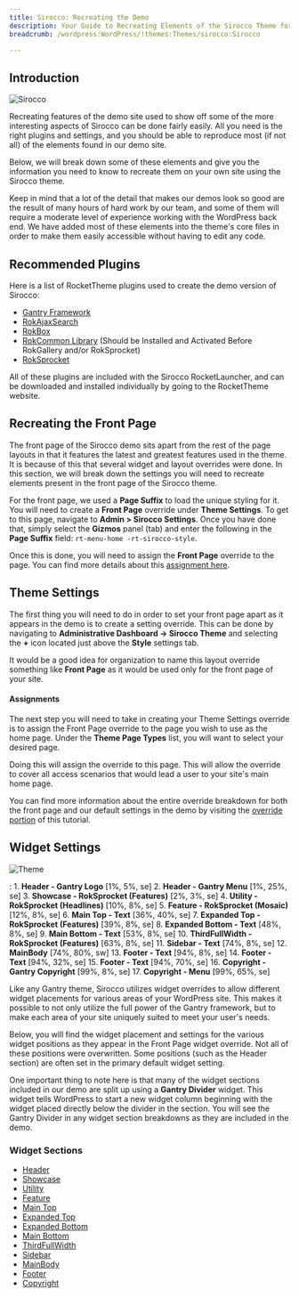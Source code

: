 ```yaml
---
title: Sirocco: Recreating the Demo
description: Your Guide to Recreating Elements of the Sirocco Theme for WordPress
breadcrumb: /wordpress:WordPress/!themes:Themes/sirocco:Sirocco

---
```


Introduction
-----

![Sirocco](assets/sirocco.png)

Recreating features of the demo site used to show off some of the more interesting aspects of Sirocco can be done fairly easily. All you need is the right plugins and settings, and you should be able to reproduce most (if not all) of the elements found in our demo site.

Below, we will break down some of these elements and give you the information you need to know to recreate them on your own site using the Sirocco theme.

Keep in mind that a lot of the detail that makes our demos look so good are the result of many hours of hard work by our team, and some of them will require a moderate level of experience working with the WordPress back end. We have added most of these elements into the theme's core files in order to make them easily accessible without having to edit any code.

Recommended Plugins
-----

Here is a list of RocketTheme plugins used to create the demo version of Sirocco:

* [Gantry Framework](http://gantry.org/downloads)
* [RokAjaxSearch](http://www.rockettheme.com/wordpress/plugins/rokajaxsearch)
* [RokBox](http://www.rockettheme.com/wordpress/plugins/rokbox)
* [RokCommon Library](http://www.rockettheme.com/wordpress/plugins/rokutilities) (Should be Installed and Activated Before RokGallery and/or RokSprocket)
* [RokSprocket](../../plugins/roksprocket/)

All of these plugins are included with the Sirocco RocketLauncher, and can be downloaded and installed individually by going to the RocketTheme website.

Recreating the Front Page
-----

The front page of the Sirocco demo sits apart from the rest of the page layouts in that it features the latest and greatest features used in the theme. It is because of this that several widget and layout overrides were done. In this section, we will break down the settings you will need to recreate elements present in the front page of the Sirocco theme.

For the front page, we used a **Page Suffix** to load the unique styling for it. You will need to create a **Front Page** override under **Theme Settings**. To get to this page, navigate to **Admin > Sirocco Settings**. Once you have done that, simply select the **Gizmos** panel (tab) and enter the following in the **Page Suffix** field: `rt-menu-home -rt-sirocco-style`. 

Once this is done, you will need to assign the **Front Page** override to the page. You can find more details about this [assignment here](demo_override.md#assignments).

Theme Settings
-----

The first thing you will need to do in order to set your front page apart as it appears in the demo is to create a setting override. This can be done by navigating to **Administrative Dashboard -> Sirocco Theme** and selecting the **+** icon located just above the **Style** settings tab.

It would be a good idea for organization to name this layout override something like **Front Page** as it would be used only for the front page of your site.

#### Assignments

The next step you will need to take in creating your Theme Settings override is to assign the Front Page override to the page you wish to use as the home page. Under the **Theme Page Types** list, you will want to select your desired page.

Doing this will assign the override to this page. This will allow the override to cover all access scenarios that would lead a user to your site's main home page.

You can find more information about the entire override breakdown for both the front page and our default settings in the demo by visiting the [override portion](demo_override.md) of this tutorial.

Widget Settings
-----

![Theme](assets/sirocco2.png)

:   1. **Header - Gantry Logo** [1%, 5%, se]
    2. **Header - Gantry Menu** [1%, 25%, se]
    3. **Showcase - RokSprocket (Features)** [2%, 3%, se]
    4. **Utility - RokSprocket (Headlines)** [10%, 8%, se]
    5. **Feature - RokSprocket (Mosaic)** [12%, 8%, se]
    6. **Main Top - Text** [36%, 40%, se]
    7. **Expanded Top - RokSprocket (Features)** [39%, 8%, se]
    8. **Expanded Bottom - Text** [48%, 8%, se]
    9. **Main Bottom - Text** [53%, 8%, se]
    10. **ThirdFullWidth - RokSprocket (Features)** [63%, 8%, se]
    11. **Sidebar - Text** [74%, 8%, se]
    12. **MainBody** [74%, 80%, sw]
    13. **Footer - Text** [94%, 8%, se]
    14. **Footer - Text** [94%, 32%, se]
    15. **Footer - Text** [94%, 70%, se]
    16. **Copyright - Gantry Copyright** [99%, 8%, se]
    17. **Copyright - Menu** [99%, 65%, se]

Like any Gantry theme, Sirocco utilizes widget overrides to allow different widget placements for various areas of your WordPress site. This makes it possible to not only utilize the full power of the Gantry framework, but to make each area of your site uniquely suited to meet your user's needs.

Below, you will find the widget placement and settings for the various widget positions as they appear in the Front Page widget override. Not all of these positions were overwritten. Some positions (such as the Header section) are often set in the primary default widget setting.

One important thing to note here is that many of the widget sections included in our demo are split up using a **Gantry Divider** widget. This widget tells WordPress to start a new widget column beginning with the widget placed directly below the divider in the section. You will see the Gantry Divider in any widget section breakdowns as they are included in the demo.

### Widget Sections

* [Header](demo_header.md)
* [Showcase](demo_showcase.md)
* [Utility](demo_utility.md)
* [Feature](demo_feature.md)
* [Main Top](demo_maintop.md)
* [Expanded Top](demo_expandedtop.md)
* [Expanded Bottom](demo_expandedbottom.md)
* [Main Bottom](demo_mainbottom.md)
* [ThirdFullWidth](demo_thirdfullwidth.md)
* [Sidebar](demo_sidebar.md)
* [MainBody](demo_mainbody.md)
* [Footer](demo_footer.md)
* [Copyright](demo_copyright.md)
